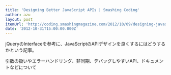 ```yaml
---
title: 'Designing Better JavaScript APIs | Smashing Coding'
author: azu
layout: post
itemUrl: 'http://coding.smashingmagazine.com/2012/10/09/designing-javascript-apis-usability/'
date: '2012-10-31T15:00:00.000Z'
---
```

jQueryのInterfaceを参考に、JavaScriptのAPIデザインを良くするにはどうするかという記事。

引数の扱いやエラーハンドリング、非同期、デバッグしやすいAPI、ドキュメントなどについて
